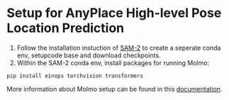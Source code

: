 # Setup for AnyPlace High-level Pose Location Prediction

1. Follow the installation instuction of [SAM-2](https://github.com/facebookresearch/sam2) to create a seperate conda env, setupcode base and download checkpoints. 
2. Within the SAM-2 conda env, install packages for running Molmo:
```
pip install einops torchvision transformers
```
More information about Molmo setup can be found in this [documentation](https://huggingface.co/allenai/Molmo-7B-D-0924).
